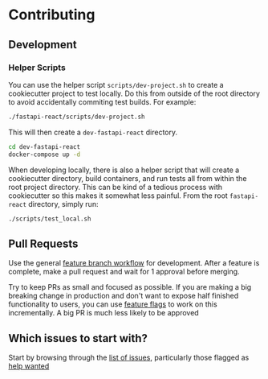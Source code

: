 # Contributing

## Development

### Helper Scripts
You can use the helper script `scripts/dev-project.sh` to create a cookiecutter
project to test locally.  Do this from outside of the root directory to avoid
accidentally commiting test builds.  For example:
```bash
./fastapi-react/scripts/dev-project.sh
```

This will then create a `dev-fastapi-react` directory.
```bash
cd dev-fastapi-react
docker-compose up -d
```

When developing locally, there is also a helper script that will create a cookiecutter directory, build containers, and run tests all from within the root project directory.  This can be kind of a tedious process with cookiecutter so this makes it somewhat less painful.  From the root `fastapi-react` directory, simply run:
```bash
./scripts/test_local.sh
```

## Pull Requests

Use the general [feature branch
workflow](https://www.atlassian.com/git/tutorials/comparing-workflows/feature-branch-workflow)
for development. After a feature is complete, make a pull request and wait for 1
approval before merging.

Try to keep PRs as small and focused as possible. If you are making a big
breaking change in production and don't want to expose half finished
functionality to users, you can use [feature
flags](https://www.martinfowler.com/articles/feature-toggles.html) to work on
this incrementally.  A big PR is much less likely to be approved

## Which issues to start with?

Start by browsing through the [list of issues](https://github.com/Buuntu/fastapi-react/issues), particularly those flagged as [help wanted](https://github.com/Buuntu/fastapi-react/issues?q=is%3Aopen+is%3Aissue+label%3A%22help+wanted%22)